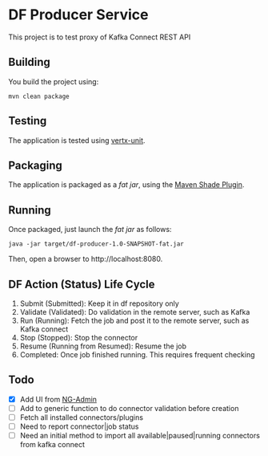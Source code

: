# DF Producer Service

This project is to test proxy of Kafka Connect REST API

## Building

You build the project using:

```
mvn clean package
```

## Testing

The application is tested using [vertx-unit](http://vertx.io/docs/vertx-unit/java/).

## Packaging

The application is packaged as a _fat jar_, using the 
[Maven Shade Plugin](https://maven.apache.org/plugins/maven-shade-plugin/).

## Running

Once packaged, just launch the _fat jar_ as follows:

```
java -jar target/df-producer-1.0-SNAPSHOT-fat.jar
```

Then, open a browser to http://localhost:8080.

## DF Action (Status) Life Cycle
1. Submit (Submitted): Keep it in df repository only
1. Validate (Validated): Do validation in the remote server, such as Kafka
1. Run (Running): Fetch the job and post it to the remote server, such as Kafka connect
1. Stop (Stopped): Stop the connector
1. Resume (Running from Resumed): Resume the job
1. Completed: Once job finished running. This requires frequent checking

## Todo
- [x] Add UI from [NG-Admin](https://github.com/marmelab/ng-admin)
- [ ] Add to generic function to do connector validation before creation
- [ ] Fetch all installed connectors/plugins
- [ ] Need to report connector|job status
- [ ] Need an initial method to import all available|paused|running connectors from kafka connect
